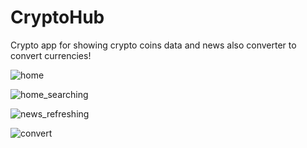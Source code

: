 # CryptoHub
Crypto app for showing crypto coins data and news also converter to convert currencies!


![home](https://user-images.githubusercontent.com/88928420/218781833-af0d3057-ea22-4c86-b906-34cd63fac520.png)


![home_searching](https://user-images.githubusercontent.com/88928420/218781620-effc4805-2ffa-400f-a78e-7616aed3487d.png)

![news_refreshing](https://user-images.githubusercontent.com/88928420/218782329-c47ecf3e-bb09-437b-b003-4064206dbbf8.png)

![convert](https://user-images.githubusercontent.com/88928420/218782354-e4f639f5-0224-4787-b805-0b45e8ebe541.png)
